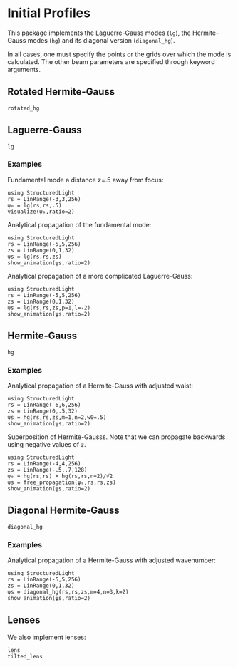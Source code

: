 # Initial Profiles

This package implements the Laguerre-Gauss modes (`lg`), the Hermite-Gauss modes (`hg`) and its diagonal version (`diagonal_hg`).

In all cases, one must specify the points or the grids over which the mode is calculated. The other beam parameters are specified through keyword arguments.

## Rotated Hermite-Gauss

```@docs
rotated_hg
```

## Laguerre-Gauss

```@docs
lg
```

### Examples

Fundamental mode a distance z=.5 away from focus:
```@example
using StructuredLight
rs = LinRange(-3,3,256)
ψ₀ = lg(rs,rs,.5)
visualize(ψ₀,ratio=2)
```

Analytical propagation of the fundamental mode:
```@example
using StructuredLight
rs = LinRange(-5,5,256) 
zs = LinRange(0,1,32)
ψs = lg(rs,rs,zs) 
show_animation(ψs,ratio=2)
```

Analytical propagation of a more complicated Laguerre-Gauss:
```@example
using StructuredLight
rs = LinRange(-5,5,256) 
zs = LinRange(0,1,32)
ψs = lg(rs,rs,zs,p=1,l=-2)
show_animation(ψs,ratio=2)
```

## Hermite-Gauss


```@docs
hg
```

### Examples

Analytical propagation of a Hermite-Gauss with adjusted waist:
```@example
using StructuredLight
rs = LinRange(-6,6,256) 
zs = LinRange(0,.5,32)
ψs = hg(rs,rs,zs,m=1,n=2,w0=.5)
show_animation(ψs,ratio=2)
```

Superposition of Hermite-Gausss. Note that we can propagate backwards using negative values of `z`.
```@example
using StructuredLight
rs = LinRange(-4,4,256) 
zs = LinRange(-.5,.7,128)
ψ₀ = hg(rs,rs) + hg(rs,rs,n=2)/√2
ψs = free_propagation(ψ₀,rs,rs,zs)
show_animation(ψs,ratio=2)
```

## Diagonal Hermite-Gauss

```@docs
diagonal_hg
```

### Examples

Analytical propagation of a Hermite-Gauss with adjusted wavenumber:
```@example
using StructuredLight
rs = LinRange(-5,5,256) 
zs = LinRange(0,1,32)
ψs = diagonal_hg(rs,rs,zs,m=4,n=3,k=2)
show_animation(ψs,ratio=2)
```

## Lenses

We also implement lenses:

```@docs
lens
tilted_lens
```